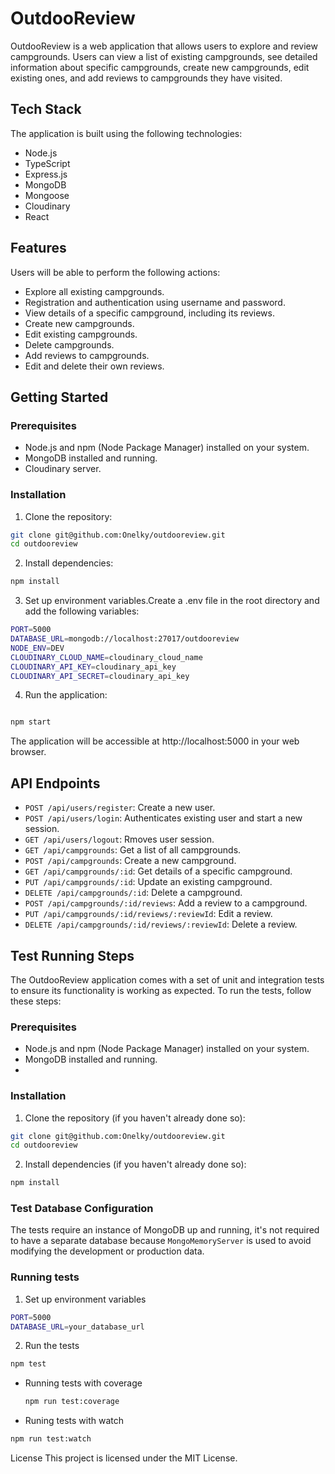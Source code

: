 # OutdooReview

OutdooReview is a web application that allows users to explore and review campgrounds. Users can view a list of existing campgrounds, see detailed information about specific campgrounds, create new campgrounds, edit existing ones, and add reviews to campgrounds they have visited.

## Tech Stack

The application is built using the following technologies:

- Node.js
- TypeScript
- Express.js
- MongoDB
- Mongoose
- Cloudinary
- React

## Features
Users will be able to perform the following actions:
- Explore all existing campgrounds.
- Registration and authentication using username and password.
- View details of a specific campground, including its reviews.
- Create new campgrounds.
- Edit existing campgrounds.
- Delete campgrounds.
- Add reviews to campgrounds.
- Edit and delete their own reviews.

## Getting Started

### Prerequisites

- Node.js and npm (Node Package Manager) installed on your system.
- MongoDB installed and running.
- Cloudinary server.

### Installation

1. Clone the repository:
```bash
git clone git@github.com:Onelky/outdooreview.git
cd outdooreview
```

2. Install dependencies:
```bash
npm install
```

3. Set up environment variables.Create a .env file in the root directory and add the following variables:

```bash
PORT=5000
DATABASE_URL=mongodb://localhost:27017/outdooreview
NODE_ENV=DEV
CLOUDINARY_CLOUD_NAME=cloudinary_cloud_name
CLOUDINARY_API_KEY=cloudinary_api_key
CLOUDINARY_API_SECRET=cloudinary_api_key
```
4. Run the application:

```bash

npm start
```
  The application will be accessible at http://localhost:5000 in your web browser.

## API Endpoints
* `POST /api/users/register`: Create a new user.
* `POST /api/users/login`: Authenticates existing user and start a new session.
* `GET /api/users/logout`: Rmoves user session.
* `GET /api/campgrounds`: Get a list of all campgrounds.
* `POST /api/campgrounds`: Create a new campground.
* `GET /api/campgrounds/:id`: Get details of a specific campground.
* `PUT /api/campgrounds/:id`: Update an existing campground.
* `DELETE /api/campgrounds/:id`: Delete a campground.
* `POST /api/campgrounds/:id/reviews`: Add a review to a campground.
* `PUT /api/campgrounds/:id/reviews/:reviewId`: Edit a review.
* `DELETE /api/campgrounds/:id/reviews/:reviewId`: Delete a review.

## Test Running Steps
The OutdooReview application comes with a set of unit and integration tests to ensure its functionality is working as expected. To run the tests, follow these steps:

### Prerequisites
* Node.js and npm (Node Package Manager) installed on your system.
* MongoDB installed and running.
* 
### Installation
1. Clone the repository (if you haven't already done so):
```bash
git clone git@github.com:Onelky/outdooreview.git
cd outdooreview
```
2. Install dependencies (if you haven't already done so):
```bash
npm install
```
### Test Database Configuration
The tests require an instance of MongoDB up and running, it's not required to have a separate database because `MongoMemoryServer` is used to avoid modifying the development or production data.

### Running tests
1. Set up environment variables 
  ```bash
  PORT=5000
  DATABASE_URL=your_database_url
  ```
2. Run the tests 
```bash
npm test
```
* Running tests with coverage
  ```bash
  npm run test:coverage
  ```

*  Runing tests with watch
  ```bash
  npm run test:watch
  ```

License
This project is licensed under the MIT License.
